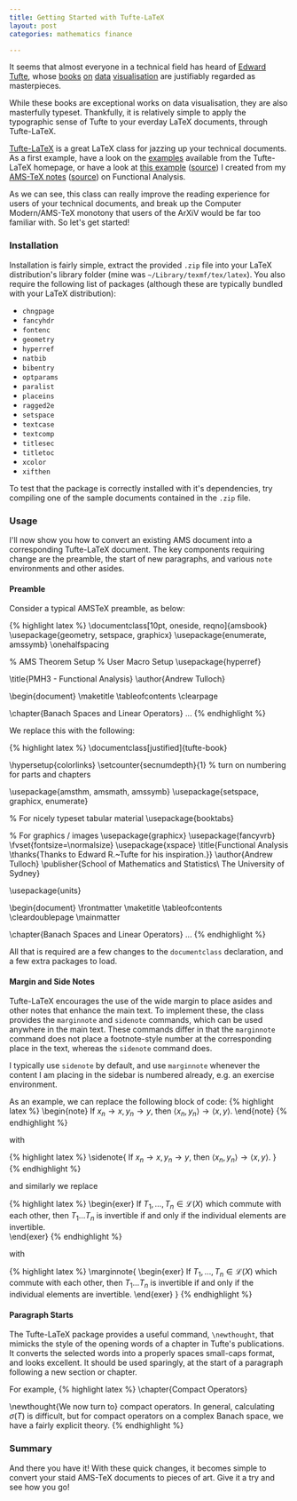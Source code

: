 ```yaml
---
title: Getting Started with Tufte-LaTeX
layout: post
categories: mathematics finance

---
```


It seems that almost everyone in a technical field has heard of [Edward Tufte][0], whose [books][tufte1] [on][tufte2] [data][tufte3] [visualisation][tufte4] are justifiably regarded as masterpieces. 

While these books are exceptional works on data visualisation, they are also masterfully typeset.  Thankfully, it is relatively simple to apply the typographic sense of Tufte to your everday LaTeX documents, through Tufte-LaTeX.

[Tufte-LaTeX][1] is a great LaTeX class for jazzing up your technical documents.  As a first example, have a look on the [examples][2] available from the Tufte-LaTeX homepage, or have a look at [this example][3] ([source][tl-pmh3]) I created from my [AMS-TeX notes][4] ([source][ams-pmh3])  on Functional Analysis.

As we can see, this class can really improve the reading experience for users of your technical documents, and break up the Computer Modern/AMS-TeX monotony that users of the ArXiV would be far too familiar with.  So let's get started!

### Installation

Installation is fairly simple, extract the provided `.zip` file into your LaTeX distribution's library folder (mine was `~/Library/texmf/tex/latex`).  You also require the following list of packages (although these are typically bundled with your LaTeX distribution):

* `chngpage`
* `fancyhdr`
* `fontenc`
* `geometry`
* `hyperref`
* `natbib`
* `bibentry`
* `optparams`
* `paralist`
* `placeins`
* `ragged2e`
* `setspace`
* `textcase`
* `textcomp`
* `titlesec`
* `titletoc`
* `xcolor`
* `xifthen`

To test that the package is correctly installed with it's dependencies, try compiling one of the sample documents contained in the `.zip` file.

### Usage

I'll now show you how to convert an existing AMS document into a corresponding Tufte-LaTeX document.  The key components requiring change are the preamble, the start of new paragraphs, and various `note` environments and other asides.

#### Preamble

Consider a typical AMSTeX preamble, as below:

{% highlight latex %}
\documentclass[10pt, oneside, reqno]{amsbook}
\usepackage{geometry, setspace, graphicx}
\usepackage{enumerate, amssymb}
\onehalfspacing

% AMS Theorem Setup
% User Macro Setup
\usepackage{hyperref}

\title{PMH3 - Functional Analysis}
\author{Andrew Tulloch}

\begin{document}
\maketitle 
\tableofcontents 
\clearpage

\chapter{Banach Spaces and Linear Operators}
...
{% endhighlight %}

We replace this with the following:

{% highlight latex %}
\documentclass[justified]{tufte-book}

\hypersetup{colorlinks}
\setcounter{secnumdepth}{1} 
% turn on numbering for parts and chapters 

\usepackage{amsthm, amsmath, amssymb}
\usepackage{setspace, graphicx, enumerate}


% For nicely typeset tabular material
\usepackage{booktabs}

% For graphics / images
\usepackage{graphicx}
\usepackage{fancyvrb}
\fvset{fontsize=\normalsize}
\usepackage{xspace}
\title{Functional Analysis
      \thanks{Thanks to Edward R.~Tufte for his inspiration.}}
\author{Andrew Tulloch}
\publisher{School of Mathematics and Statistics\\
           The University of Sydney}


\usepackage{units}


\begin{document}
\frontmatter
\maketitle
\tableofcontents
\cleardoublepage
\mainmatter

\chapter{Banach Spaces and Linear Operators}
...
{% endhighlight %}

All that is required are a few changes to the `documentclass` declaration, and a few extra packages to load.

#### Margin and Side Notes

Tufte-LaTeX encourages the use of the wide margin to place asides and other notes that enhance the main text.  To implement these, the class provides the `marginnote` and `sidenote` commands, which can be used anywhere in the main text.  These commands differ in that the `marginnote` command does not place a footnote-style number at the corresponding place in the text, whereas the `sidenote` command does.

I typically use `sidenote` by default, and use `marginnote` whenever the content I am placing in the sidebar is numbered already, e.g. an exercise environment.  

As an example, we can replace the following block of code:
{% highlight latex %}
\begin{note}
    If $x_n \rightarrow x,y_n \rightarrow y$, then
    $\langle x_n, y_n \rangle \rightarrow \langle x, y \rangle.$
\end{note}
{% endhighlight %}

with 

{% highlight latex %}
\sidenote{
    If $x_n \rightarrow x,y_n \rightarrow y$, then
    $\langle x_n, y_n \rangle \rightarrow \langle x, y \rangle.$
}
{% endhighlight %}

and similarly we replace 

{% highlight latex %}
\begin{exer}
    If $T_1, \dots, T_n \in \mathcal L(X)$ which commute with
    each other, then $T_1 \dots T_n$ is invertible if and only
    if the individual elements are invertible.  
\end{exer}
{% endhighlight %}

with 

{% highlight latex %}
\marginnote{
  \begin{exer}
    If $T_1, \dots, T_n \in \mathcal L(X)$ which commute with
    each other, then $T_1 \dots T_n$ is invertible if and only
    if the individual elements are invertible.
  \end{exer}
}
{% endhighlight %}

#### Paragraph Starts

The Tufte-LaTeX package provides a useful command, `\newthought`, that mimicks the style of the opening words of a chapter in Tufte's publications.  It converts the selected words into a properly spaces small-caps format, and looks excellent.  It should be used sparingly, at the start of a paragraph following a new section or chapter.

For example,
{% highlight latex %}
\chapter{Compact Operators}

\newthought{We now turn to} compact operators.  In general,
calculating $\sigma(T)$ is difficult, but for compact
operators on a complex Banach space, we have a fairly explicit
theory.
{% endhighlight %}

### Summary

And there you have it!  With these quick changes, it becomes simple to convert your staid AMS-TeX documents to pieces of art.  Give it a try and see how you go!


[0]: http://en.wikipedia.org/wiki/Edward_Tufte "Edward Tufte"
[1]: http://code.google.com/p/tufte-latex/ "Tufte-LaTeX"
[2]: http://tufte-latex.googlecode.com/files/sample-book-3.5.0.pdf "Tufte-LaTeX Sample"
[3]: /PDFs/Tufte-Latex.pdf
[4]: /PDFs/AMSTex.pdf
[tufte1]: http://www.edwardtufte.com/tufte/books_vdqi "The Visual Display of Quantitative Information"
[tufte2]: http://www.edwardtufte.com/tufte/books_ei "Envisioning Information"
[tufte3]: http://www.edwardtufte.com/tufte/books_visex "Visual Explanations"
[tufte4]: http://www.edwardtufte.com/tufte/books_be "Beautiful Evidence" 

[tl-pmh3]: Files/Tufte-LatexPMH3LectureNotes.tex
[ams-pmh3]: Files/PMH3LectureNotes.tex







